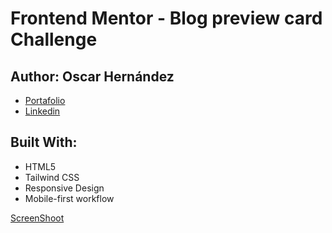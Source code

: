 # Frontend Mentor - Blog preview card Challenge

## Author: Oscar Hernández

- [Portafolio](https://portafolio-ebon-kappa.vercel.app/)
- [Linkedin](https://www.linkedin.com/in/oscar-hdz202/)

## Built With:

- HTML5
- Tailwind CSS
- Responsive Design
- Mobile-first workflow

[ScreenShoot](./assets/images/blog-preview-card.png)
